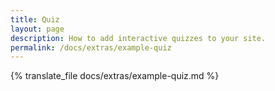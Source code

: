 ```yaml
---
title: Quiz
layout: page
description: How to add interactive quizzes to your site.
permalink: /docs/extras/example-quiz
---
```


{% translate_file docs/extras/example-quiz.md %}